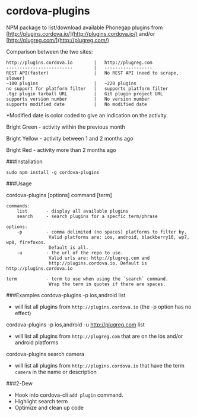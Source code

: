 cordova-plugins
===============

NPM package to list/download available Phonegap plugins from [http://plugins.cordova.io/](http://plugins.cordova.io/) and/or
[http://plugreg.com/](http://plugreg.com/)

Comparison between the two sites:
```
http://plugins.cordova.io        |   http://plugreg.com
-------------------------        |   ------------------
REST API(faster)                 |   No REST API (need to scrape, slower)
~100 plugins                     |   ~220 plugins
no support for platform filter   |   supports platform filter
.tgz plugin tarball URL          |   Git plugin project URL
supports version number          |   No version number
supports modified date           |   No modified date
```


*Modified date is color coded to give an indication on the activity.

Bright Green - activity within the previous month

Bright Yellow - activity between 1 and 2 months ago

Bright Red - activity more than 2 months ago


###Installation

`sudo npm install -g cordova-plugins`

###Usage


cordova-plugins [options] command [term]
```
commands:
    list       - display all available plugins
    search     - search plugins for a specfic term/phrase

options:
    -p         - comma delimited (no spaces) platforms to filter by.
                Valid platforms are: ios, android, blackberry10, wp7, wp8, firefoxos.
                Default is all.
    -u         - the url of the repo to use.
                Valid urls are: http://plugreg.com and
                http://plugins.cordova.io. Default is http://plugins.cordova.io

term           - term to use when using the `search` command.
                Wrap the term in quotes if there are spaces.

```

###Examples
cordova-plugins -p ios,android list
- will list all plugins from `http://plugins.cordova.io` (the -p option has no effect)

cordova-plugins -p ios,android -u http://plugreg.com list
- will list all plugins from `http://plugreg.com` that are on the ios and/or android platforms

cordova-plugins search camera
- will list all plugins from `http://plugins.cordova.io` that have the term `camera` in the name or description


###2-Dew

- Hook into cordova-cli `add plugin` command.
- Highlight search term
- Optimize and clean up code


